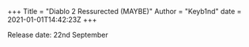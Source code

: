 +++
Title = "Diablo 2 Ressurected (MAYBE)"
Author = "Keyb1nd"
date = 2021-01-01T14:42:23Z
+++

Release date: 22nd September
